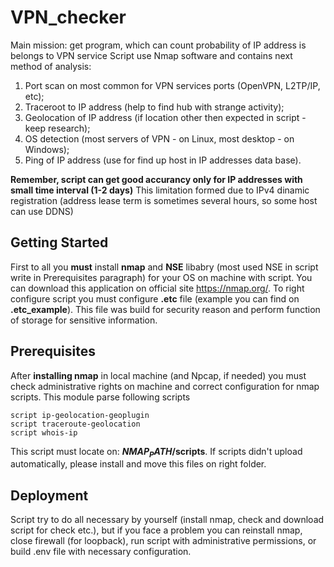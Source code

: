 # VPN_checker 

Main mission: get program, which can count probability of IP address is belongs to VPN service
Script use Nmap software and contains next method of analysis:

1) Port scan on most common for VPN services ports (OpenVPN, L2TP/IP, etc);
2) Traceroot to IP address (help to find hub with strange activity);
3) Geolocation of IP address (if location other then expected in script - keep research);
4) OS detection (most servers of VPN - on Linux, most desktop - on Windows);
5) Ping of IP address (use for find up host in IP addresses data base).

**Remember, script can get good accurancy only for IP addresses with small time interval (1-2 days)**
This limitation formed due to IPv4 dinamic registration (address lease term is sometimes several hours, so some host can use DDNS)

## Getting Started

First to all you **must** install **nmap** and **NSE** libabry (most used NSE in script write in Prerequisites paragraph) for your OS on machine with script. You can download this application on official site https://nmap.org/.
To right configure script you must configure **.etc** file (example you can find on **.etc_example**). This file was build for security reason and perform function of storage for sensitive information.

## Prerequisites

After **installing nmap** in local machine (and Npcap, if needed) you must check administrative rights
on machine and correct configuration for nmap scripts. This module parse following scripts

```
script ip-geolocation-geoplugin
script traceroute-geolocation
script whois-ip
```

This script must locate on: **$NMAP_PATH$/scripts**. If scripts didn't upload automatically, please install and 
move this files on right folder.

## Deployment

Script try to do all necessary by yourself (install nmap, check and download script for check etc.), but if
you face a problem you can reinstall nmap, close firewall (for loopback), run script with administrative permissions,
or build .env file with necessary configuration.
